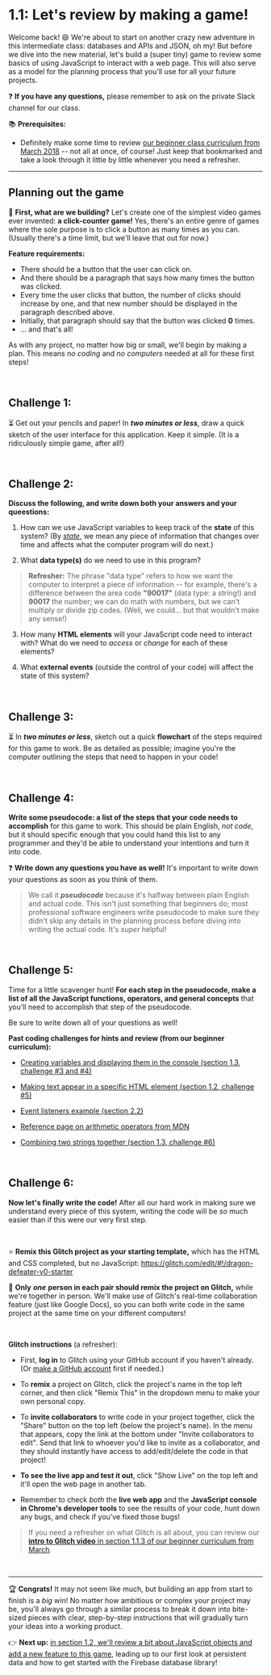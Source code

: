 # 1.1: Let's review by making a game!

Welcome back! :smile: We're about to start on another crazy new adventure in this intermediate class: databases and APIs and JSON, oh my! But before we dive into the new material, let's build a (super tiny) game to review some basics of using JavaScript to interact with a web page. This will also serve as a model for the planning process that you'll use for all your future projects.

❓ **If you have any questions,** please remember to ask on the private Slack channel for our class.

:books: **Prerequisites:**
  - Definitely make some time to review [our beginner class curriculum from March 2018](https://github.com/LearnTeachCode/intro-javascript-class/tree/march-2018) -- not all at once, of course! Just keep that bookmarked and take a look through it little by little whenever you need a refresher.

 <hr/>

## Planning out the game

:hammer: **First, what are we building?** Let's create one of the simplest video games ever invented: **a click-counter game!** Yes, there's an entire genre of games where the sole purpose is to click a button as many times as you can. (Usually there's a time limit, but we'll leave that out for now.)

**Feature requirements:**

  - There should be a button that the user can click on.
  - And there should be a paragraph that says how many times the button was clicked.
  - Every time the user clicks that button, the number of clicks should increase by one, and that new number should be displayed in the paragraph described above.
  - Initially, that paragraph should say that the button was clicked **0** times.
  - ... and that's all!

As with any project, no matter how big or small, we'll begin by making a plan. This means *no coding* and *no computers* needed at all for these first steps!

<br/>

## Challenge 1:

:hourglass_flowing_sand: Get out your pencils and paper! In ***two minutes or less***, draw a quick sketch of the user interface for this application. Keep it simple. (It is a ridiculously simple game, after all!)

<br/>

## Challenge 2:

**Discuss the following, and write down both your answers and your queestions:**

  1. How can we use JavaScript variables to keep track of the **state** of this system? (By [*state*](https://en.wikipedia.org/wiki/State_(computer_science)), we mean any piece of information that changes over time and affects what the computer program will do next.)

  2. What **data type(s)** do we need to use in this program?

  > **Refresher:** The phrase "data type" refers to how we want the computer to interpret a piece of information -- for example, there's a difference between the area code **"90017"** (data type: a string!) and **90017** the number; we can do math with numbers, but we can't multiply or divide zip codes. (Well, we could... but that wouldn't make any sense!)

  3. How many **HTML elements** will your JavaScript code need to interact with? What do we need to *access* or *change* for each of these elements?

  4. What **external events** (outside the control of your code) will affect the state of this system?

<br/>

## Challenge 3:

:hourglass_flowing_sand: In ***two minutes or less***, sketch out a quick **flowchart** of the steps required for this game to work. Be as detailed as possible; imagine you're the computer outlining the steps that need to happen in your code!

<br/>

## Challenge 4:

**Write some pseudocode: a list of the steps that your code needs to accomplish** for this game to work. This should be plain English, *not code*, but it should specific enough that you could hand this list to any programmer and they'd be able to understand your intentions and turn it into code.

:question: **Write down any questions you have as well!** It's important to write down your questions as soon as you think of them.

  > We call it ***pseudocode*** because it's halfway between plain English and actual code. This isn't just something that beginners do; most professional software engineers write pseudocode to make sure they didn't skip any details in the planning process before diving into writing the actual code. It's *super* helpful!

<br/>

## Challenge 5:

Time for a little scavenger hunt! **For each step in the pseudocode, make a list of all the JavaScript functions, operators, and general concepts** that you'll need to accomplish that step of the pseudocode.

Be sure to write down all of your questions as well!

**Past coding challenges for hints and review (from our beginner curriculum):**

  - [Creating variables and displaying them in the console (section 1.3, challenge #3 and #4)](https://github.com/LearnTeachCode/intro-javascript-class/blob/march-2018/week-1/1-3-variable-challenges.md#challenge-3)

  - [Making text appear in a specific HTML element (section 1.2, challenge #5)](https://github.com/LearnTeachCode/intro-javascript-class/blob/march-2018/week-1/1-2-dom-challenges.md#challenge-5)
  
  - [Event listeners example (section 2.2)](https://github.com/LearnTeachCode/intro-javascript-class/blob/march-2018/week-2/2-2-event-listener-challenges.md#first-an-example)
  
  - [Reference page on arithmetic operators from MDN](https://developer.mozilla.org/en-US/docs/Web/JavaScript/Reference/Operators/Arithmetic_Operators)
  
  - [Combining two strings together (section 1.3, challenge #6)](https://github.com/LearnTeachCode/intro-javascript-class/blob/march-2018/week-1/1-3-variable-challenges.md#challenge-6)

<br/>

## Challenge 6:

**Now let's finally write the code!** After all our hard work in making sure we understand every piece of this system, writing the code will be *so* much easier than if this were our very first step.

<br/>

:star: **Remix this Glitch project as your starting template,** which has the HTML and CSS completed, but no JavaScript: https://glitch.com/edit/#!/dragon-defeater-v0-starter

:pray: **Only** ***one*** **person in each pair should remix the project on Glitch,** while we're together in person. We'll make use of Glitch's real-time collaboration feature (just like Google Docs), so you can both write code in the same project at the same time on your different computers!

<br/>

**Glitch instructions** (a refresher):

  - First, **log in** to Glitch using your GitHub account if you haven't already. (Or [make a GitHub account](https://github.com/join) first if needed.)

  - To **remix** a project on Glitch, click the project's name in the top left corner, and then click "Remix This" in the dropdown menu to make your own personal copy.
  
  - To **invite collaborators** to write code in your project together, click the "Share" button on the top left (below the project's name). In the menu that appears, copy the link at the bottom under "Invite collaborators to edit". Send that link to whoever you'd like to invite as a collaborator, and they should instantly have access to add/edit/delete the code in that project!
  
  - **To see the live app and test it out**, click "Show Live" on the top left and it'll open the web page in another tab.

  - Remember to check *both* the **live web app** and the **JavaScript console in Chrome's developer tools** to see the results of your code, hunt down any bugs, and check if you've fixed those bugs!

  > If you need a refresher on what Glitch is all about, you can review our [**intro to Glitch video** in section 1.1.3 of our beginner curriculum from March](https://github.com/LearnTeachCode/intro-javascript-class/blob/march-2018/week-1/1-1-initial-tools-intro.md#113-intro-to-glitch).

<br/>

<hr/>

:trophy: **Congrats!** It may not seem like much, but building an app from start to finish is a *big* win! No matter how ambitious or complex your project may be, you'll always go through a similar process to break it down into bite-sized pieces with clear, step-by-step instructions that will gradually turn your ideas into a working product.

:point_right: **Next up:** [in section 1.2, we'll review a bit about JavaScript objects and add a new feature to this game](https://github.com/LearnTeachCode/intro-javascript-class/blob/may-2018-int/week-1/1-2-review-objects.md), leading up to our first look at persistent data and how to get started with the Firebase database library!
